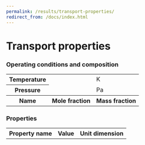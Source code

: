 ```yaml
---
permalink: /results/transport-properties/
redirect_from: /docs/index.html
---
```

# **Transport properties**
### **Operating conditions and composition**
<table class="table table-striped text-center" id="input-table">
  <tbody>
    <tr>
      <th scope="row">Temperature <i class="fa-regular fa-temperature-three-quarters"></i></th>
      <td id="T"></td>
      <td>K</td>
    </tr>
    <tr>
      <th scope="row">Pressure <i class="fa-regular fa-gauge"></i></th>
      <td id="P"></td>
      <td>Pa</td>
    </tr>
    <tr>
      <th scope="row">Name <i class="fa-regular fa-atom"></i></th>
      <th >Mole fraction <i class="fa-regular fa-chart-pie"></i></th>
      <th >Mass fraction <i class="fa-regular fa-chart-pie"></i></th>
    </tr>
  </tbody>
</table>

### **Properties**
<table class="table table-striped text-center" id="output-table">
  <tbody>
    <tr>
      <th scope="row">Property name <i class="fa-regular fa-vial"></i></th>
      <th>Value <i class="fa-regular fa-chart-line"></i></th>
      <th>Unit dimension <i class="fa-regular fa-scale-balanced"></i></th>
    </tr>
  </tbody>
</table>